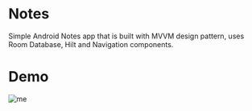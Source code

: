 # Notes
Simple Android Notes app that is built with MVVM design pattern, uses Room Database, Hilt and Navigation components. 
# Demo
![me](https://github.com/l1xly/Notes/blob/master/Notes.gif)
